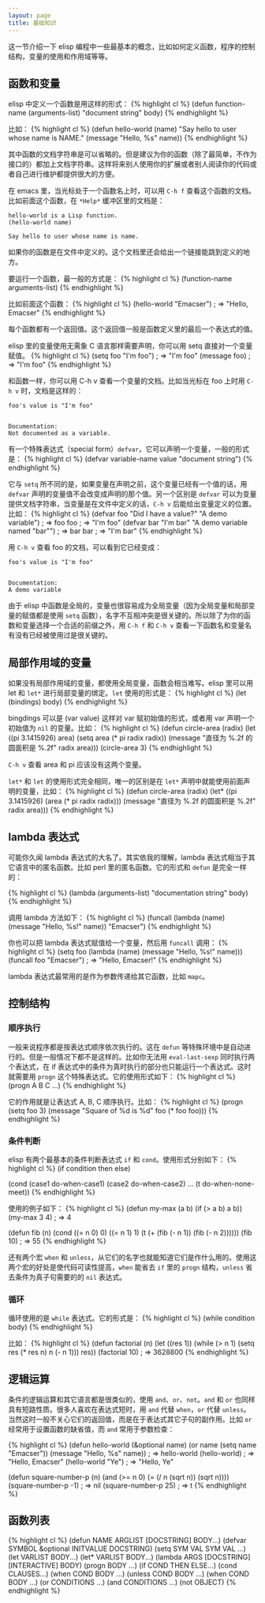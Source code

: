 ```yaml
---
layout: page
title: 基础知识
---
```


这一节介绍一下 elisp 编程中一些最基本的概念，比如如何定义函数，程序的控制结构，变量的使用和作用域等等。

## 函数和变量 ##

elisp 中定义一个函数是用这样的形式：
{% highlight cl %}
(defun function-name (arguments-list)
  "document string"
  body)
{% endhighlight %}

比如：
{% highlight cl %}
(defun hello-world (name)
  "Say hello to user whose name is NAME."
  (message "Hello, %s" name))
{% endhighlight %}

其中函数的文档字符串是可以省略的。但是建议为你的函数（除了最简单，不作为接口的）都加上文档字符串。这样将来别人使用你的扩展或者别人阅读你的代码或者自己进行维护都提供很大的方便。

在 emacs 里，当光标处于一个函数名上时，可以用 `C-h f` 查看这个函数的文档。比如前面这个函数，在 `*Help*` 缓冲区里的文档是：

    hello-world is a Lisp function.
    (hello-world name)
    
    Say hello to user whose name is name.

如果你的函数是在文件中定义的。这个文档里还会给出一个链接能跳到定义的地方。

要运行一个函数，最一般的方式是：
{% highlight cl %}
(function-name arguments-list)
{% endhighlight %}

比如前面这个函数：
{% highlight cl %}
(hello-world "Emacser")                 ; => "Hello, Emacser"
{% endhighlight %}

每个函数都有一个返回值。这个返回值一般是函数定义里的最后一个表达式的值。

elisp 里的变量使用无需象 C 语言那样需要声明，你可以用 setq 直接对一个变量赋值。
{% highlight cl %}
(setq foo "I'm foo")                    ; => "I'm foo"
(message foo)                           ; => "I'm foo"
{% endhighlight %}

和函数一样，你可以用 C-h v 查看一个变量的文档。比如当光标在 foo 上时用 `C-h v` 时，文档是这样的：

    foo's value is "I'm foo"
    
    
    Documentation:
    Not documented as a variable.

有一个特殊表达式（special form）`defvar`，它可以声明一个变量，一般的形式是：
{% highlight cl %}
(defvar variable-name value
  "document string")
{% endhighlight %}

它与 `setq` 所不同的是，如果变量在声明之前，这个变量已经有一个值的话，用 `defvar` 声明的变量值不会改变成声明的那个值。另一个区别是 `defvar` 可以为变量提供文档字符串，当变量是在文件中定义的话，`C-h v` 后能给出变量定义的位置。比如：
{% highlight cl %}
(defvar foo "Did I have a value?"
  "A demo variable")                    ; => foo
foo                                     ; => "I'm foo"
(defvar bar "I'm bar"
  "A demo variable named \"bar\"")      ; => bar
bar                                     ; => "I'm bar"
{% endhighlight %}

用 `C-h v` 查看 foo 的文档，可以看到它已经变成：

    foo's value is "I'm foo"
    
    
    Documentation:
    A demo variable

由于 elisp 中函数是全局的，变量也很容易成为全局变量（因为全局变量和局部变量的赋值都是使用 `setq` 函数），名字不互相冲突是很关键的。所以除了为你的函数和变量选择一个合适的前缀之外，用 `C-h f` 和 `C-h v` 查看一下函数名和变量名有没有已经被使用过是很关键的。

## 局部作用域的变量 ##

如果没有局部作用域的变量，都使用全局变量，函数会相当难写。elisp 里可以用 let 和 `let*` 进行局部变量的绑定。`let` 使用的形式是：
{% highlight cl %}
(let (bindings)
  body)
{% endhighlight %}

bingdings 可以是 (var value) 这样对 var 赋初始值的形式，或者用 var 声明一个初始值为 `nil` 的变量。比如：
{% highlight cl %}
(defun circle-area (radix)
  (let ((pi 3.1415926)
        area)
    (setq area (* pi radix radix))
    (message "直径为 %.2f 的圆面积是 %.2f" radix area)))
(circle-area 3)
{% endhighlight %}

`C-h v` 查看 area 和 pi 应该没有这两个变量。

`let*` 和 `let` 的使用形式完全相同，唯一的区别是在 `let*` 声明中就能使用前面声明的变量，比如：
{% highlight cl %}
(defun circle-area (radix)
  (let* ((pi 3.1415926)
         (area (* pi radix radix)))
    (message "直径为 %.2f 的圆面积是 %.2f" radix area)))
{% endhighlight %}

## lambda 表达式 ##

可能你久闻 lambda 表达式的大名了。其实依我的理解，lambda 表达式相当于其它语言中的匿名函数。比如 perl 里的匿名函数。它的形式和 `defun` 是完全一样的：

{% highlight cl %}
(lambda (arguments-list)
  "documentation string"
  body)
{% endhighlight %}

调用 lambda 方法如下：
{% highlight cl %}
(funcall (lambda (name)
           (message "Hello, %s!" name)) "Emacser")
{% endhighlight %}

你也可以把 lambda 表达式赋值给一个变量，然后用 `funcall` 调用：
{% highlight cl %}
(setq foo (lambda (name)
            (message "Hello, %s!" name)))
(funcall foo "Emacser")                   ; => "Hello, Emacser!"
{% endhighlight %}

lambda 表达式最常用的是作为参数传递给其它函数，比如 `mapc`。

## 控制结构 ##

### 顺序执行 ###
一般来说程序都是按表达式顺序依次执行的。这在 `defun` 等特殊环境中是自动进行的。但是一般情况下都不是这样的。比如你无法用 `eval-last-sexp` 同时执行两个表达式，在 if 表达式中的条件为真时执行的部分也只能运行一个表达式。这时就需要用 `progn` 这个特殊表达式。它的使用形式如下：
{% highlight cl %}
(progn A B C ...)
{% endhighlight %}

它的作用就是让表达式 A, B, C 顺序执行。比如：
{% highlight cl %}
(progn
  (setq foo 3)
  (message "Square of %d is %d" foo (* foo foo)))
{% endhighlight %}

### 条件判断 ####

elisp 有两个最基本的条件判断表达式 `if` 和 `cond`。使用形式分别如下：
{% highlight cl %}
(if condition
    then
  else)

(cond (case1 do-when-case1)
      (case2 do-when-case2)
      ...
      (t do-when-none-meet))
{% endhighlight %}

使用的例子如下：
{% highlight cl %}
(defun my-max (a b)
  (if (> a b)
      a b))
(my-max 3 4)                            ; => 4

(defun fib (n)
  (cond ((= n 0) 0)
        ((= n 1) 1)
        (t (+ (fib (- n 1))
                 (fib (- n 2))))))
(fib 10)                                ; => 55
{% endhighlight %}

还有两个宏 `when` 和 `unless`，从它们的名字也就能知道它们是作什么用的。使用这两个宏的好处是使代码可读性提高，`when` 能省去 `if` 里的 `progn` 结构，`unless` 省去条件为真子句需要的的 `nil` 表达式。

### 循环 ###

循环使用的是 `while` 表达式。它的形式是：
{% highlight cl %}
(while condition
  body)
{% endhighlight %}

比如：
{% highlight cl %}
(defun factorial (n)
  (let ((res 1))
    (while (> n 1)
      (setq res (* res n)
            n (- n 1)))
    res))
(factorial 10)                          ; => 3628800
{% endhighlight %}

## 逻辑运算 ##

条件的逻辑运算和其它语言都是很类似的，使用 `and`、`or`、`not`。`and` 和 `or` 也同样具有短路性质。很多人喜欢在表达式短时，用 `and` 代替 `when`，`or` 代替 `unless`。当然这时一般不关心它们的返回值，而是在于表达式其它子句的副作用。比如 `or` 经常用于设置函数的缺省值，而 `and` 常用于参数检查：

{% highlight cl %}
(defun hello-world (&optional name)
  (or name (setq name "Emacser"))
  (message "Hello, %s" name))           ; => hello-world
(hello-world)                           ; => "Hello, Emacser"
(hello-world "Ye")                      ; => "Hello, Ye"

(defun square-number-p (n)
  (and (>= n 0)
       (= (/ n (sqrt n)) (sqrt n))))
(square-number-p -1)                    ; => nil
(square-number-p 25)                    ; => t
{% endhighlight %}

## 函数列表 ##
{% highlight cl %}
(defun NAME ARGLIST [DOCSTRING] BODY...)
(defvar SYMBOL &optional INITVALUE DOCSTRING)
(setq SYM VAL SYM VAL ...)
(let VARLIST BODY...)
(let* VARLIST BODY...)
(lambda ARGS [DOCSTRING] [INTERACTIVE] BODY)
(progn BODY ...)
(if COND THEN ELSE...)
(cond CLAUSES...)
(when COND BODY ...)
(unless COND BODY ...)
(when COND BODY ...)
(or CONDITIONS ...)
(and CONDITIONS ...)
(not OBJECT)
{% endhighlight %}


